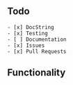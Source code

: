 Todo
------------
    - [x] DocString
    - [x] Testing
    - [ ] Documentation
    - [x] Issues
    - [x] Pull Requests

Functionality
------------
